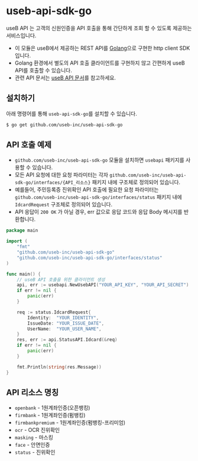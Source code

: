 # useb-api-sdk-go

useB API 는 고객의 신원인증을 API 호출을 통해 간단하게 조회 할 수 있도록 제공하는 서비스입니다.

- 이 모듈은 useB에서 제공하는 REST API를 [Golang](https://go.dev/)으로 구현한 http client SDK 입니다.
- Golang 환경에서 별도의 API 호출 클라이언트를 구현하지 않고 간편하게 useB API를 호출할 수 있습니다.
- 관련 API 문서는 [useB API 문서](https://docs.useb.co.kr/)를 참고하세요.

## 설치하기

아래 명령어를 통해 `useb-api-sdk-go`를 설치할 수 있습니다.

```bash
$ go get github.com/useb-inc/useb-api-sdk-go
```

## API 호출 예제

- `github.com/useb-inc/useb-api-sdk-go` 모듈을 설치하면 `usebapi` 패키지를 사용할 수 있습니다.
- 모든 API 요청에 대한 요청 파라미터는 각자 `github.com/useb-inc/useb-api-sdk-go/interfaces/{API_리소스}` 패키지 내에 구조체로 정의되어 있습니다.
- 예를들어, 주민등록증 진위확인 API 호출에 필요한 요청 파라미터는 `github.com/useb-inc/useb-api-sdk-go/interfaces/status` 패키지 내에 `IdcardRequest` 구조체로 정의되어 있습니다.
- API 응답이 `200 OK` 가 아닐 경우, err 값으로 응답 코드와 응답 Body 메시지를 반환합니다.

```go
package main

import (
	"fmt"
	"github.com/useb-inc/useb-api-sdk-go"
	"github.com/useb-inc/useb-api-sdk-go/interfaces/status"
)

func main() {
	// useB API 호출을 위한 클라이언트 생성
	api, err := usebapi.NewUsebAPI("YOUR_API_KEY", "YOUR_API_SECRET")
	if err != nil {
		panic(err)
	}

	req := status.IdcardRequest{
		Identity:  "YOUR_IDENTITY",
		IssueDate: "YOUR_ISSUE_DATE",
		UserName:  "YOUR_USER_NAME",
	}
	res, err := api.StatusAPI.Idcard(&req)
	if err != nil {
		panic(err)
	}

	fmt.Println(string(res.Message))
}
```

## API 리소스 명칭

- `openbank` - 1원계좌인증(오픈뱅킹)
- `firmbank` - 1원계좌인증(펌뱅킹)
- `firmbankpremium` - 1원계좌인증(펌뱅킹-프리미엄)
- `ocr` - OCR 진위확인
- `masking` - 마스킹
- `face` - 안면인증
- `status` - 진위확인
